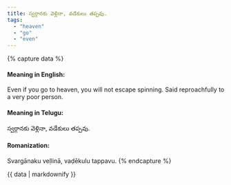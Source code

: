 ```yaml
---
title: స్వర్గానకు వెళ్లినా, వడేకులు తప్పవు.
tags:
  - "heaven"
  - "go"
  - "even"
---
```


{% capture data %}
#### Meaning in English:
Even if you go to heaven, you will not escape spinning.
Said reproachfully to a very poor person.

#### Meaning in Telugu:
స్వర్గానకు వెళ్లినా, వడేకులు తప్పవు.

#### Romanization:
Svargānaku veḷlinā, vaḍēkulu tappavu.
{% endcapture %}

{{ data | markdownify }}

